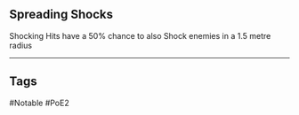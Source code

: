 ## Spreading Shocks
Shocking Hits have a 50% chance to also Shock enemies in a 1.5 metre radius

---
## Tags
#Notable
#PoE2
